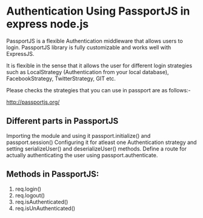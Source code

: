 # Authentication Using PassportJS in express node.js

PassportJS is a flexible Authentication middleware that allows users to login. PassportJS library is fully customizable and works well with ExpressJS.

It is flexible in the sense that it allows the user for different login strategies such as LocalStrategy (Authentication from your local database), FacebookStrategy, TwitterStrategy, GIT etc.

Please checks the strategies that you can use in passport are as follows:- 

http://passportjs.org/


Different parts in PassportJS
-------------------

Importing the module and using it passport.initialize() and passport.session()
Configuring it for atleast one Authentication strategy and setting serializeUser() and deserializeUser()
methods.
Define a route for actually authenticating the user using passport.authenticate.

Methods in PassportJS:
---------------

1. req.login() 
2. req.logout()
3. req.isAuthenticated()
4. req.isUnAuthenticated()
